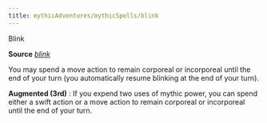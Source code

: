 ```yaml
---
title: mythicAdventures/mythicSpells/blink
---
```

Blink

**Source** [_blink_](spells/blink.md#_blink)

You may spend a move action to remain corporeal or incorporeal until the end of your turn (you automatically resume blinking at the end of your turn).

**Augmented (3rd)** : If you expend two uses of mythic power, you can spend either a swift action or a move action to remain corporeal or incorporeal until the end of your turn.

